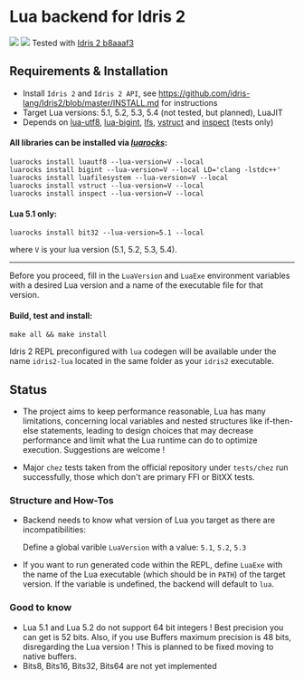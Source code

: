 # Lua backend for Idris 2
[![](https://github.com/Russoul/Idris2-Lua/workflows/Ubuntu/badge.svg)](https://github.com/Russoul/Idris2-Lua/actions?query=workflow%3A"Ubuntu")
[![](https://github.com/Russoul/Idris2-Lua/workflows/macOS/badge.svg)](https://github.com/Russoul/Idris2-Lua/actions?query=workflow%3A"macOS")
Tested with [Idris 2 b8aaaf3](https://github.com/idris-lang/Idris2/tree/b8aaaf32759bc9f410058772901a0d6b98e881af)

## Requirements & Installation
- Install `Idris 2` and `Idris 2 API`, see https://github.com/idris-lang/Idris2/blob/master/INSTALL.md for instructions
- Target Lua versions: 5.1, 5.2, 5.3, 5.4 (not tested, but planned), LuaJIT
- Depends on [lua-utf8](https://github.com/starwing/luautf8.git), [lua-bigint](https://github.com/JorjBauer/lua-bigint.git),
  [lfs](https://keplerproject.github.io/luafilesystem/manual.html), [vstruct](https://github.com/ToxicFrog/vstruct) and
  [inspect](https://github.com/kikito/inspect.lua) (tests only)



#### All libraries can be installed via [*luarocks*](https://luarocks.org):

  ```
  luarocks install luautf8 --lua-version=V --local
  luarocks install bigint --lua-version=V --local LD='clang -lstdc++'
  luarocks install luafilesystem --lua-version=V --local
  luarocks install vstruct --lua-version=V --local
  luarocks install inspect --lua-version=V --local
  ```
#### Lua 5.1 only:

  ```
  luarocks install bit32 --lua-version=5.1 --local
  ```

where `V` is your lua version (5.1, 5.2, 5.3, 5.4).

---

  Before you proceed, fill in the `LuaVersion` and `LuaExe` environment variables with a desired Lua version and a name of the executable file for that version.

#### Build, test and install:

  `make all && make install`

  Idris 2 REPL preconfigured with `lua` codegen will be available under the name `idris2-lua` located in the same folder as your `idris2` executable.

## Status
 - The project aims to keep performance reasonable, Lua has many limitations, concerning
   local variables and nested structures like if-then-else statements,
   leading to design choices that may decrease performance and limit what the Lua runtime can do to optimize execution.
   Suggestions are welcome !

 - Major `chez` tests taken from the official repository under `tests/chez` run successfully, those which don't are primary FFI or BitXX tests.

### Structure and How-Tos
 - Backend needs to know what version of Lua you target as there are incompatibilities:

   Define a global varible `LuaVersion` with a value: `5.1`, `5.2`, `5.3`
 - If you want to run generated code within the REPL, define `LuaExe` with the name of the Lua executable (which should be in `PATH`) of the target version.
   If the variable is undefined, the backend will default to `lua`.


### Good to know
 - Lua 5.1 and Lua 5.2 do not support 64 bit integers !
   Best precision you can get is 52 bits.
   Also, if you use Buffers maximum precision is 48 bits, disregarding the Lua version !
   This is planned to be fixed moving to native buffers.
 - Bits8, Bits16, Bits32, Bits64 are not yet implemented
